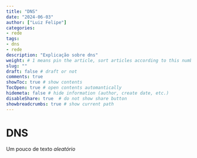```yaml
---
title: "DNS"
date: "2024-06-03"
author: ["Luiz Felipe"]
categories: 
- rede
tags: 
- dns
- rede
description: "Explicação sobre dns"
weight: # 1 means pin the article, sort articles according to this number
slug: ""
draft: false # draft or not
comments: true
showToc: true # show contents
TocOpen: true # open contents automantically
hidemeta: false # hide information (author, create date, etc.)
disableShare: true	# do not show share button
showbreadcrumbs: true # show current path
---
```




# DNS

Um pouco de texto *aleatório*